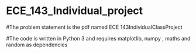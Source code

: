 # ECE_143_Individual_project

#The problem statement is the pdf named ECE 143IndividualClassProject

#The code is written in Python 3 and requires matplotlib, numpy , maths and random as dependencies
 
